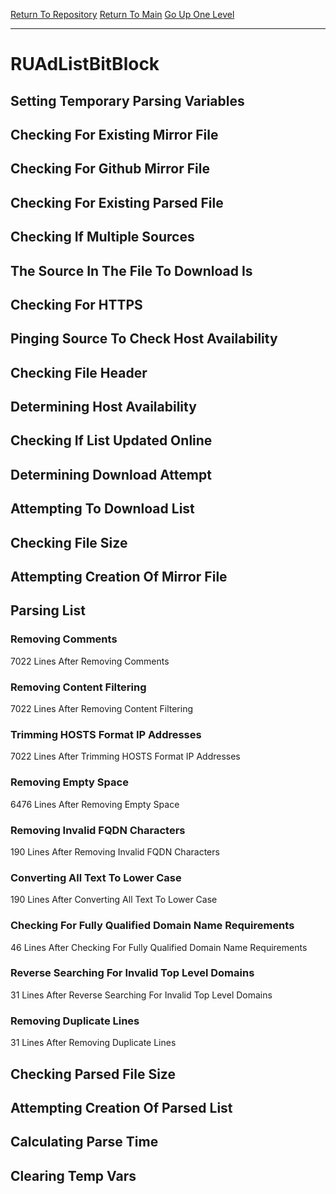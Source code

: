 [Return To Repository](https://github.com/deathbybandaid/piholeparser/)
[Return To Main](https://github.com/deathbybandaid/piholeparser/blob/master/RecentRunLogs/Mainlog.md)
[Go Up One Level](https://github.com/deathbybandaid/piholeparser/blob/master/RecentRunLogs/TopLevelScripts/30-Processing-External-Blacklists.md)
____________________________________
# RUAdListBitBlock
## Setting Temporary Parsing Variables
## Checking For Existing Mirror File
## Checking For Github Mirror File
## Checking For Existing Parsed File
## Checking If Multiple Sources
## The Source In The File To Download Is
## Checking For HTTPS
## Pinging Source To Check Host Availability
## Checking File Header
## Determining Host Availability
## Checking If List Updated Online
## Determining Download Attempt
## Attempting To Download List
## Checking File Size
## Attempting Creation Of Mirror File
## Parsing List
### Removing Comments
7022 Lines After Removing Comments
### Removing Content Filtering
7022 Lines After Removing Content Filtering
### Trimming HOSTS Format IP Addresses
7022 Lines After Trimming HOSTS Format IP Addresses
### Removing Empty Space
6476 Lines After Removing Empty Space
### Removing Invalid FQDN Characters
190 Lines After Removing Invalid FQDN Characters
### Converting All Text To Lower Case
190 Lines After Converting All Text To Lower Case
### Checking For Fully Qualified Domain Name Requirements
46 Lines After Checking For Fully Qualified Domain Name Requirements
### Reverse Searching For Invalid Top Level Domains
31 Lines After Reverse Searching For Invalid Top Level Domains
### Removing Duplicate Lines
31 Lines After Removing Duplicate Lines
## Checking Parsed File Size
## Attempting Creation Of Parsed List
## Calculating Parse Time
## Clearing Temp Vars
